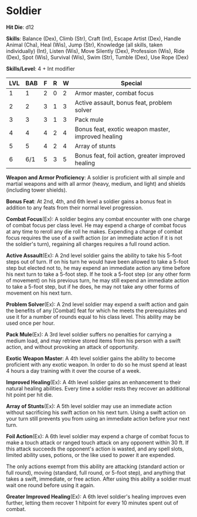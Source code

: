 # Soldier 

**Hit Die**: d12

**Skills**: Balance (Dex), Climb (Str), Craft (Int), Escape Artist (Dex), Handle Animal (Cha), Heal (Wis), Jump (Str), Knowledge (all skills, taken individually) (Int), Listen (Wis), Move Silently (Dex), Profession (Wis), Ride (Dex), Spot (Wis), Survival (Wis), Swim (Str), Tumble (Dex), Use Rope (Dex)

**Skills/Level**: 4 + Int modifier

LVL | BAB | F | R | W | Special 
--- | --- | - | - | - | ------- 
1   | 1   | 2 | 0 | 2 | Armor master, combat focus          
2   | 2   | 3 | 1 | 3 | Active assault, bonus feat, problem solver          
3   | 3   | 3 | 1 | 3 | Pack mule 
4   | 4   | 4 | 2 | 4 | Bonus feat, exotic weapon master, improved healing
5   | 5   | 4 | 2 | 4 | Array of stunts       
6   | 6/1 | 5 | 3 | 5 | Bonus feat, foil action, greater improved healing

**Weapon and Armor Proficiency**: A soldier is proficient with all simple and martial weapons and with all armor (heavy, medium, and light) and shields (including tower shields).

**Bonus Feat**: At 2nd, 4th, and 6th level a soldier gains a bonus feat in addition to any feats from their normal level progression.

**Combat Focus**(Ex): A soldier begins any combat encounter with one charge of combat focus per class level. He may expend a charge of combat focus at any time to reroll any die roll he makes. Expending a charge of combat focus requires the use of a swift action (or an immediate action if it is not the soldier's turn), regaining all charges requires a full round action.

**Active Assault**(Ex): A 2nd level soldier gains the ability to take his 5-foot steps out of turn. If on his turn he would have been allowed to take a 5-foot step but elected not to, he may expend an immediate action any time before his next turn to take a 5-foot step. If he took a 5-foot step (or any other form of movement) on his previous turn, he may still expend an immediate action to take a 5-foot step, but if he does, he may not take any other forms of movement on his next turn.

**Problem Solver**(Ex): A 2nd level soldier may expend a swift action and gain the benefits of any [Combat] feat for which he meets the prerequisites and use it for a number of rounds equal to his class level. This ability may be used once per hour.

**Pack Mule**(Ex): A 3rd level soldier suffers no penalties for carrying a medium load, and may retrieve stored items from his person with a swift action, and without provoking an attack of opportunity. 

**Exotic Weapon Master**: A 4th level soldier gains the ability to become proficient with any exotic weapon. In order to do so he must spend at least 4 hours a day training with it over the course of a week.

**Improved Healing**(Ex): A 4th level soldier gains an enhancement to their natural healing abilities. Every time a soldier rests they recover an additional hit point per hit die. 

**Array of Stunts**(Ex): A 5th level soldier may use an immediate action without sacrificing his swift action on his next turn. Using a swift action on your turn still prevents you from using an immediate action before your next turn.

**Foil Action**(Ex): A 6th level soldier may expend a charge of combat focus to make a touch attack or ranged touch attack on any opponent within 30 ft. If this attack succeeds the opponent's action is wasted, and any spell slots, limited ability uses, potions, or the like used to power it are expended.

The only actions exempt from this ability are attacking (standard action or full round), moving (standard, full round, or 5-foot step), and anything that takes a swift, immediate, or free action. After using this ability a soldier must wait one round before using it again.

**Greater Improved Healing**(Ex): A 6th level soldier's healing improves even further, letting them recover 1 hitpoint for every 10 minutes spent out of combat. 